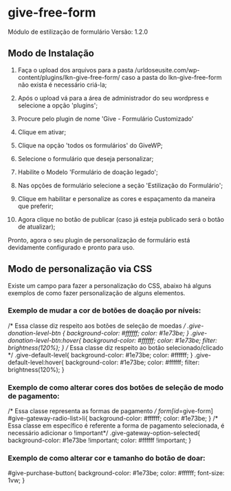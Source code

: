 # give-free-form

Módulo de estilização de formulário
Versão: 1.2.0

## Modo de Instalação

1) Faça o upload dos arquivos para a pasta /urldoseusite.com/wp-content/plugins/lkn-give-free-form/ caso a pasta do lkn-give-free-form não exista é necessário criá-la;

2) Após o upload vá para a área de administrador do seu wordpress e selecione a opção 'plugins';

3) Procure pelo plugin de nome 'Give - Formulário Customizado'

4) Clique em ativar;

5) Clique na opção 'todos os formulários' do GiveWP;

6) Selecione o formulário que deseja personalizar;

7) Habilite o Modelo 'Formulário de doação legado';

8) Nas opções de formulário selecione a seção 'Estilização do Formulário';

9) Clique em habilitar e personalize as cores e espaçamento da maneira que preferir;

10) Agora clique no botão de publicar (caso já esteja publicado será o botão de atualizar);

Pronto, agora o seu plugin de personalização de formulário está devidamente configurado e pronto para uso.

## Modo de personalização via CSS

Existe um campo para fazer a personalização do CSS, abaixo há alguns exemplos de como fazer personalização de alguns elementos.

### Exemplo de mudar a cor de botões de doação por níveis:

/* Essa classe diz respeito aos botões de seleção de moedas */
.give-donation-level-btn {
background-color: #ffffff;
color: #1e73be;
}
.give-donation-level-btn:hover{
background-color: #ffffff;
color: #1e73be;
filter: brightness(120%);
}
/* Essa classe diz respeito ao botão selecionado/clicado */
.give-default-level{
background-color: #1e73be;
color: #ffffff;
}
.give-default-level:hover{
background-color: #1e73be;
color: #ffffff;
filter: brightness(120%);
}

### Exemplo de como alterar cores dos botões de seleção de modo de pagamento:

/* Essa classe representa as formas de pagamento */
form[id*=give-form] #give-gateway-radio-list>li{
    background-color: #ffffff;
    color: #1e73be;
}
/* Essa classe em específico é referente a forma de pagamento selecionada, é necessário adicionar o !important*/
.give-gateway-option-selected{
    background-color: #1e73be !important;
    color: #ffffff !important;
}

### Exemplo de como alterar cor e tamanho do botão de doar:

#give-purchase-button{
    background-color: #1e73be;
    color: #ffffff;
    font-size: 1vw;
}